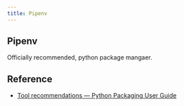 ```yaml
---
title: Pipenv
---
```


## Pipenv
Officially recommended, python package mangaer.

## Reference
* [Tool recommendations — Python Packaging User Guide](https://packaging.python.org/guides/tool-recommendations/)
